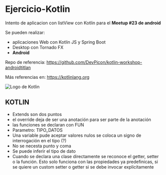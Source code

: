 # Ejercicio-Kotlin
Intento de aplicacion con listView con Kotlin para el **Meetup #23 de android**

Se pueden realizar:
 - aplicaciones	Web con Kotlin JS y Spring Boot	
 - Desktop con Tornado FX	
 - **Android**
 
Repo de referencia: https://github.com/DevPicon/kotlin-workshop-androidtitlan

Más referencias en: https://kotlinlang.org

![Logo de Kotlin](https://kotlinlang.org/assets/images/open-graph/kotlin_250x250.png)

KOTLIN
------

 - Extends son dos puntos
 - el override deja de ser una anotación para ser parte de la anotación
 - las funciones se declaran con FUN
 - Parametro: TIPO_DATOS
 - Una variable pude aceptar valores nulos se coloca un signo de interrogación en el tipo (?)
 - No se necesta punto y coma
 - Se puede inferir el tipo de dato
 - Cuando se declara una clase directamente se reconoce el getter, setter  o la función. Esto solo funciona con las propiedades ya predefinicas, si se quiere un custom setter o getter si se debe invocar explicitamente

